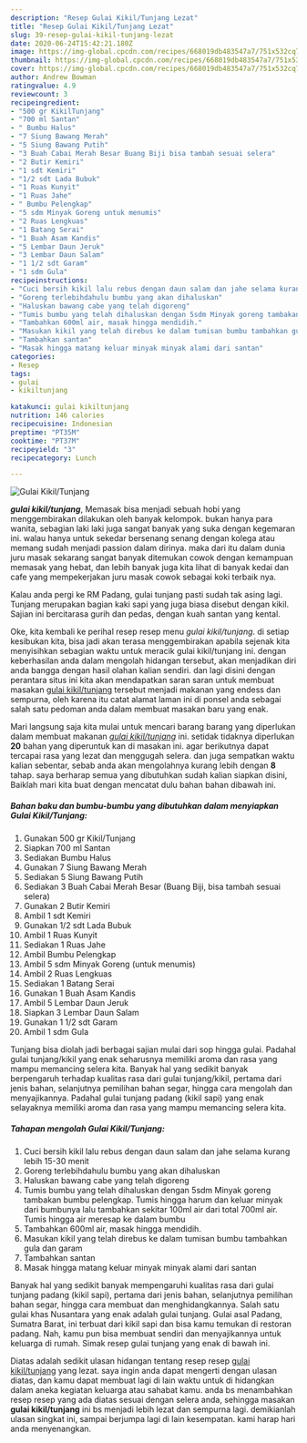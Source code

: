 ```yaml
---
description: "Resep Gulai Kikil/Tunjang Lezat"
title: "Resep Gulai Kikil/Tunjang Lezat"
slug: 39-resep-gulai-kikil-tunjang-lezat
date: 2020-06-24T15:42:21.180Z
image: https://img-global.cpcdn.com/recipes/668019db483547a7/751x532cq70/gulai-kikiltunjang-foto-resep-utama.jpg
thumbnail: https://img-global.cpcdn.com/recipes/668019db483547a7/751x532cq70/gulai-kikiltunjang-foto-resep-utama.jpg
cover: https://img-global.cpcdn.com/recipes/668019db483547a7/751x532cq70/gulai-kikiltunjang-foto-resep-utama.jpg
author: Andrew Bowman
ratingvalue: 4.9
reviewcount: 3
recipeingredient:
- "500 gr KikilTunjang"
- "700 ml Santan"
- " Bumbu Halus"
- "7 Siung Bawang Merah"
- "5 Siung Bawang Putih"
- "3 Buah Cabai Merah Besar Buang Biji bisa tambah sesuai selera"
- "2 Butir Kemiri"
- "1 sdt Kemiri"
- "1/2 sdt Lada Bubuk"
- "1 Ruas Kunyit"
- "1 Ruas Jahe"
- " Bumbu Pelengkap"
- "5 sdm Minyak Goreng untuk menumis"
- "2 Ruas Lengkuas"
- "1 Batang Serai"
- "1 Buah Asam Kandis"
- "5 Lembar Daun Jeruk"
- "3 Lembar Daun Salam"
- "1 1/2 sdt Garam"
- "1 sdm Gula"
recipeinstructions:
- "Cuci bersih kikil lalu rebus dengan daun salam dan jahe selama kurang lebih 15-30 menit"
- "Goreng terlebihdahulu bumbu yang akan dihaluskan"
- "Haluskan bawang cabe yang telah digoreng"
- "Tumis bumbu yang telah dihaluskan dengan 5sdm Minyak goreng tambakan bumbu pelengkap. Tumis hingga harum dan keluar minyak dari bumbunya lalu tambahkan sekitar 100ml air dari total 700ml air. Tumis hingga air meresap ke dalam bumbu"
- "Tambahkan 600ml air, masak hingga mendidih."
- "Masukan kikil yang telah direbus ke dalam tumisan bumbu tambahkan gula dan garam"
- "Tambahkan santan"
- "Masak hingga matang keluar minyak minyak alami dari santan"
categories:
- Resep
tags:
- gulai
- kikiltunjang

katakunci: gulai kikiltunjang 
nutrition: 146 calories
recipecuisine: Indonesian
preptime: "PT35M"
cooktime: "PT37M"
recipeyield: "3"
recipecategory: Lunch

---
```



![Gulai Kikil/Tunjang](https://img-global.cpcdn.com/recipes/668019db483547a7/751x532cq70/gulai-kikiltunjang-foto-resep-utama.jpg)

<b><i>gulai kikil/tunjang</i></b>, Memasak bisa menjadi sebuah hobi yang menggembirakan dilakukan oleh banyak kelompok. bukan hanya para wanita, sebagian laki laki juga sangat banyak yang suka dengan kegemaran ini. walau hanya untuk sekedar bersenang senang dengan kolega atau memang sudah menjadi passion dalam dirinya. maka dari itu dalam dunia juru masak sekarang sangat banyak ditemukan cowok dengan kemampuan memasak yang hebat, dan lebih banyak juga kita lihat di banyak kedai dan cafe yang mempekerjakan juru masak cowok sebagai koki terbaik nya.

Kalau anda pergi ke RM Padang, gulai tunjang pasti sudah tak asing lagi. Tunjang merupakan bagian kaki sapi yang juga biasa disebut dengan kikil. Sajian ini bercitarasa gurih dan pedas, dengan kuah santan yang kental.

Oke, kita kembali ke perihal resep resep menu <i>gulai kikil/tunjang</i>. di setiap kesibukan kita, bisa jadi akan terasa menggembirakan apabila sejenak kita menyisihkan sebagian waktu untuk meracik gulai kikil/tunjang ini. dengan keberhasilan anda dalam mengolah hidangan tersebut, akan menjadikan diri anda bangga dengan hasil olahan kalian sendiri. dan lagi disini dengan perantara situs ini kita akan mendapatkan saran saran untuk membuat masakan <u>gulai kikil/tunjang</u> tersebut menjadi makanan yang endess dan sempurna, oleh karena itu catat alamat laman ini di ponsel anda sebagai salah satu pedoman anda dalam membuat masakan baru yang enak.


Mari langsung saja kita mulai untuk mencari barang barang yang diperlukan dalam membuat makanan <u><i>gulai kikil/tunjang</i></u> ini. setidak tidaknya diperlukan <b>20</b> bahan yang diperuntuk kan di masakan ini. agar berikutnya dapat tercapai rasa yang lezat dan menggugah selera. dan juga sempatkan waktu kalian sebentar, sebab anda akan mengolahnya kurang lebih dengan <b>8</b> tahap. saya berharap semua yang dibutuhkan sudah kalian siapkan disini, Baiklah mari kita buat dengan mencatat dulu bahan bahan dibawah ini.

<!--inarticleads1-->

##### Bahan baku dan bumbu-bumbu yang dibutuhkan dalam menyiapkan Gulai Kikil/Tunjang:

1. Gunakan 500 gr Kikil/Tunjang
1. Siapkan 700 ml Santan
1. Sediakan  Bumbu Halus
1. Gunakan 7 Siung Bawang Merah
1. Sediakan 5 Siung Bawang Putih
1. Sediakan 3 Buah Cabai Merah Besar (Buang Biji, bisa tambah sesuai selera)
1. Gunakan 2 Butir Kemiri
1. Ambil 1 sdt Kemiri
1. Gunakan 1/2 sdt Lada Bubuk
1. Ambil 1 Ruas Kunyit
1. Sediakan 1 Ruas Jahe
1. Ambil  Bumbu Pelengkap
1. Ambil 5 sdm Minyak Goreng (untuk menumis)
1. Ambil 2 Ruas Lengkuas
1. Sediakan 1 Batang Serai
1. Gunakan 1 Buah Asam Kandis
1. Ambil 5 Lembar Daun Jeruk
1. Siapkan 3 Lembar Daun Salam
1. Gunakan 1 1/2 sdt Garam
1. Ambil 1 sdm Gula


Tunjang bisa diolah jadi berbagai sajian mulai dari sop hingga gulai. Padahal gulai tunjang/kikil yang enak seharusnya memiliki aroma dan rasa yang mampu memancing selera kita. Banyak hal yang sedikit banyak berpengaruh terhadap kualitas rasa dari gulai tunjang/kikil, pertama dari jenis bahan, selanjutnya pemilihan bahan segar, hingga cara mengolah dan menyajikannya. Padahal gulai tunjang padang (kikil sapi) yang enak selayaknya memiliki aroma dan rasa yang mampu memancing selera kita. 

<!--inarticleads2-->

##### Tahapan mengolah Gulai Kikil/Tunjang:

1. Cuci bersih kikil lalu rebus dengan daun salam dan jahe selama kurang lebih 15-30 menit
1. Goreng terlebihdahulu bumbu yang akan dihaluskan
1. Haluskan bawang cabe yang telah digoreng
1. Tumis bumbu yang telah dihaluskan dengan 5sdm Minyak goreng tambakan bumbu pelengkap. Tumis hingga harum dan keluar minyak dari bumbunya lalu tambahkan sekitar 100ml air dari total 700ml air. Tumis hingga air meresap ke dalam bumbu
1. Tambahkan 600ml air, masak hingga mendidih.
1. Masukan kikil yang telah direbus ke dalam tumisan bumbu tambahkan gula dan garam
1. Tambahkan santan
1. Masak hingga matang keluar minyak minyak alami dari santan


Banyak hal yang sedikit banyak mempengaruhi kualitas rasa dari gulai tunjang padang (kikil sapi), pertama dari jenis bahan, selanjutnya pemilihan bahan segar, hingga cara membuat dan menghidangkannya. Salah satu gulai khas Nusantara yang enak adalah gulai tunjang. Gulai asal Padang, Sumatra Barat, ini terbuat dari kikil sapi dan bisa kamu temukan di restoran padang. Nah, kamu pun bisa membuat sendiri dan menyajikannya untuk keluarga di rumah. Simak resep gulai tunjang yang enak di bawah ini. 

Diatas adalah sedikit ulasan hidangan tentang resep resep <u>gulai kikil/tunjang</u> yang lezat. saya ingin anda dapat mengerti dengan ulasan diatas, dan kamu dapat membuat lagi di lain waktu untuk di hidangkan dalam aneka kegiatan keluarga atau sahabat kamu. anda bs menambahkan resep resep yang ada diatas sesuai dengan selera anda, sehingga masakan <b>gulai kikil/tunjang</b> ini bs menjadi lebih lezat dan sempurna lagi. demikianlah ulasan singkat ini, sampai berjumpa lagi di lain kesempatan. kami harap hari anda menyenangkan.

